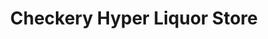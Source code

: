 ---
title: "Checkery Hyper Liquor Store"
url: /pretoria/checkery-hyper-liquor-store/
shop: alcohol
---